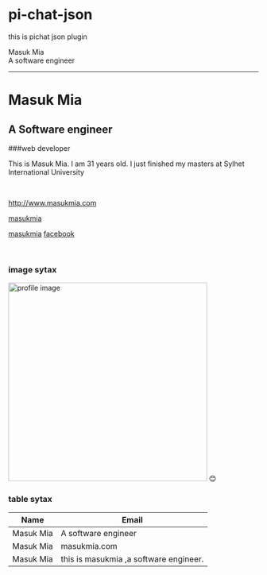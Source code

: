 # pi-chat-json
this is pichat json plugin 
<!--markdown tutorial-->

Masuk Mia <br/>
A software engineer

---


# Masuk Mia

## A Software engineer

###web developer



<p>This is Masuk Mia. I am 31 years old. I just finished my masters at Sylhet International University</p>

<br/>








http://www.masukmia.com






[masukmia](http://www.masukmia.com)



[masukmia][websitelink]
[facebook][facebooklink]

<br/>

### image sytax

<!-- ![profile](./images/me.jpg) -->
<img src="./images/me.JPG" width="400" title="profile image"/>
😊

<br/>

### table sytax

| Name         | Email                  |
| ------------ | ---------------------- |
| Masuk Mia | A software engineer         |
| Masuk Mia | masukmia.com |
|  Masuk Mia | this is masukmia ,a software engineer.          |

<!-- all link is here -->

[websitelink]: http://www.masukmia.com
[facebooklink]: https://www.masukmia.com

